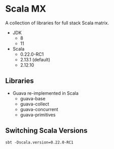 # Scala MX
A collection of libraries for full stack Scala matrix.

+ JDK
  + 8
  + 11
+ Scala
  + 0.22.0-RC1
  + 2.13.1 (default)
  + 2.12.10
  
## Libraries
+ Guava re-implemented in Scala
  - guava-base
  - guava-collect
  - guava-concurrent
  - guava-primitives
  
## Switching Scala Versions
```
sbt -Dscala.version=0.22.0-RC1
```
